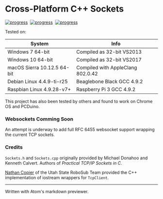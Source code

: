 # Cross-Platform C++ Sockets

[![progress](https://img.shields.io/badge/OSX-pass-green.svg)]()&nbsp;
[![progress](https://img.shields.io/badge/Win32-pass-green.svg)]()&nbsp;
[![progress](https://img.shields.io/badge/Debian-pass-green.svg)]()

Tested on:<br>

| System | Info |
| --- | --- |
| Windows 7 64-bit | Compiled as 32-bit VS2013 |
| Windows 10 64-bit | Compiled as 32-bit VS2017 |
| macOS Sierra 10.12.5 64-bit | Compiled with AppleClang 802.0.42 |
| Debian Linux 4.4.9-ti-r25 | Beaglebone Black GCC 4.9.2 |
| Raspbian Linux 4.9.28-v7+ | Raspberry Pi 3 GCC 4.9.2 |

This project has also been tested by others and found to work on Chrome OS and PCDuino.

### Websockets Comming Soon
An attempt is underway to add full RFC 6455 websocket support wrapping the current TCP sockets.

### Credits
`Sockets.h` and `Sockets.cpp` originally provided by Michael Donahoo and Kenneth Calvert. Authors of _Practical TCP/IP Sockets in C_.

[Nathan Copier](https://github.com/nfcopier) of the Utah State RoboSub Team provided the C++ implementation of iostream wrappers for `TcpClient`.


___
Written with Atom's markdown previewer.
